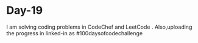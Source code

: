 # Day-19
I am solving coding problems in CodeChef and LeetCode . Also,uploading the progress in linked-in as #100daysofcodechallenge
